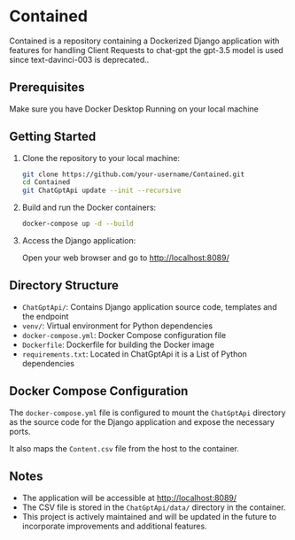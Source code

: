 # Contained

Contained is a repository containing a Dockerized Django application with features for handling Client Requests to chat-gpt the gpt-3.5 model is used since text-davinci-003 is deprecated..


## Prerequisites

Make sure you have Docker Desktop Running on your local machine 

## Getting Started

1. Clone the repository to your local machine:

    ```bash
    git clone https://github.com/your-username/Contained.git
    cd Contained
    git ChatGptApi update --init --recursive
    ```

2. Build and run the Docker containers:

    ```bash
    docker-compose up -d --build
    ```

3. Access the Django application:

    Open your web browser and go to [http://localhost:8089/](http://localhost:8089/)


## Directory Structure

- `ChatGptApi/`: Contains Django application source code, templates and the endpoint 
- `venv/`: Virtual environment for Python dependencies
- `docker-compose.yml`: Docker Compose configuration file
- `Dockerfile`: Dockerfile for building the Docker image
- `requirements.txt`: Located in ChatGptApi it is a List of Python dependencies

## Docker Compose Configuration

The `docker-compose.yml` file is configured to mount the `ChatGptApi` directory as the source code for the Django application and expose the necessary ports. 

It also maps the `Content.csv` file from the host to the container.

## Notes

- The application will be accessible at [http://localhost:8089/](http://localhost:8089/)
- The CSV file is stored in the `ChatGptApi/data/` directory in the container.
- This project is actively maintained and will be updated in the future to incorporate improvements and additional features.


